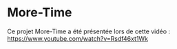 # More-Time
Ce projet More-Time a été présentée lors de cette vidéo : https://www.youtube.com/watch?v=Rsdf46xt1Wk
